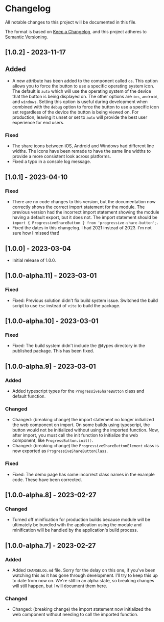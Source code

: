 # Changelog

All notable changes to this project will be documented in this file.

The format is based on [Keep a Changelog](https://keepachangelog.com/en/1.0.0/),
and this project adheres to [Semantic Versioning](https://semver.org/spec/v2.0.0.html).

## [1.0.2] - 2023-11-17

## Added

- A new attribute has been added to the component called `os`. This option allows you to force the button to use a specific operating system icon. The default is `auto` which will use the operating system of the device that the button is being displayed on. The other options are `ios`, `android`, and `windows`. Setting this option is useful during development when combined with the `debug` option to force the button to use a specific icon set regardless of the device the button is being viewed on. For production, leaving it unset or set to `auto` will provide the best user experience for end users.

### Fixed

- The share icons between iOS, Android and Windows had different line widths. The icons have been remade to have the same line widths to provide a more consistent look across platforms.
- Fixed a typo in a console log message.

## [1.0.1] - 2023-04-10

### Fixed

- There are no code changes to this version, but the documentation now correctly shows the correct import statement for the module. The previous version had the incorrect import statement showing the module having a default export, but it does not. The import statement should be `import { ProgressiveShareButton } from 'progressive-share-button';`.
- Fixed the dates in this changelog. I had 2021 instead of 2023. I'm not sure how I missed that!


## [1.0.0] - 2023-03-04

- Initial release of 1.0.0.

## [1.0.0-alpha.11] - 2023-03-01

### Fixed

- Fixed: Previous solution didn't fix build system issue. Switched the build script to use `tsc` instead of `vite` to build the package.

## [1.0.0-alpha.10] - 2023-03-01

### Fixed

- Fixed: The build system didn't include the @types directory in the published package. This has been fixed.

## [1.0.0-alpha.9] - 2023-03-01

### Added

- Added typescript types for the `ProgressiveShareButton` class and default function.

### Changed

- Changed: (breaking change) the import statement no longer initialized the web component on import. On some builds using typescript, the button would not be initialized without using the imported function. Now, after import, you must call the init function to initialize the web component, like `ProgressButton.init()`.
- Changed: (breaking change) the `ProgressiveShareButtonElement` class is now exported as `ProgressiveShareButtonClass`.

### Fixed

- Fixed: The demo page has some incorrect class names in the example code. These have been corrected.

## [1.0.0-alpha.8] - 2023-02-27

### Changed

- Turned off minification for production builds because module will be ultimately be bundled with the application using the module and minification will be handled by the application's build process.

## [1.0.0-alpha.7] - 2023-02-27

### Added

- Added `CHANGELOG.md` file. Sorry for the delay on this one, if you've been watching this as it has gone through development. I'll try to keep this up to date from now on. We're still in an alpha state, so breaking changes will still happen, but I will document them here.

### Changed

- Changed: (breaking change) the import statement now initialized the web component without needing to call the imported function.
